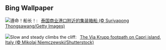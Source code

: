 ## Bing Wallpaper
![](https://www.bing.com/th?id=OHR.MaritimeDay_ZH-CN7073219075_UHD.jpg&w=1000)遵命！船长！:&nbsp;&ensp;[泰国商业港口附近的集装箱船 (© Suriyapong Thongsawang/Getty Images)](https://www.bing.com/th?id=OHR.MaritimeDay_ZH-CN7073219075_UHD.jpg)
<br><br/>
![](https://www.bing.com/th?id=OHR.CapriKrupp_EN-US2044781395_UHD.jpg&w=1000)Slow and steady climbs the cliff:&nbsp;&ensp;[The Via Krupp footpath on Capri island, Italy (© Mikolaj Niemczewski/Shutterstock)](https://www.bing.com/th?id=OHR.CapriKrupp_EN-US2044781395_UHD.jpg)
<br><br/>

